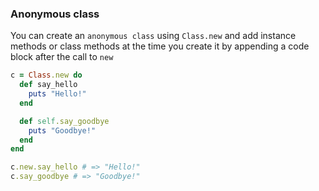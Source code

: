 ### Anonymous class

You can create an `anonymous class` using `Class.new` and add instance methods or class methods at the time you create it by appending a code block after the call to `new`

```ruby
c = Class.new do
  def say_hello
    puts "Hello!"
  end

  def self.say_goodbye
    puts "Goodbye!"
  end
end

c.new.say_hello # => "Hello!"
c.say_goodbye # => "Goodbye!"
```
